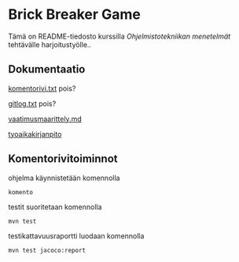# Brick Breaker Game

Tämä on README-tiedosto kurssilla *Ohjelmistotekniikan menetelmät* tehtävälle harjoitustyölle..

## Dokumentaatio

[komentorivi.txt](https://github.com/danieladasilva/otm-harjoitustyo/blob/master/laskarit/viikko1/komentorivi.txt) pois?

[gitlog.txt](https://github.com/danieladasilva/otm-harjoitustyo/blob/master/laskarit/viikko1/gitlog.txt) pois?

[vaatimusmaarittely.md](https://github.com/danieladasilva/otm-harjoitustyo/blob/master/dokumentointi/vaatimusmaarittely.md)

[tyoaikakirjanpito](https://github.com/danieladasilva/otm-harjoitustyo/blob/master/dokumentointi/tyoaikakirjanpito.md)


## Komentorivitoiminnot

ohjelma käynnistetään komennolla
```
komento
```

testit suoritetaan komennolla
```
mvn test
```
testikattavuusraportti luodaan komennolla
```
mvn test jacoco:report
```
